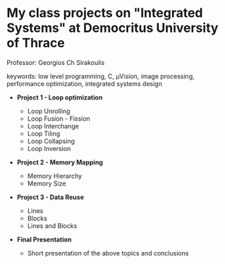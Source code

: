 # My class projects on "Integrated Systems" at Democritus University of Thrace
Professor: Georgios Ch Sirakoulis

keywords: low level programming, C, μVision, image processing, performance optimization, integrated systems design

* **Project 1 - Loop optimization**
  * Loop Unrolling
  * Loop Fusion - Fission
  * Loop Interchange
  * Loop Tiling
  * Loop Collapsing
  * Loop Inversion
  
* **Project 2 - Memory Mapping**
  * Memory Hierarchy
  * Memory Size
 
* **Project 3 - Data Reuse**
  * Lines
  * Blocks
  * Lines and Blocks
  
* **Final Presentation**
  * Short presentation of the above topics and conclusions
